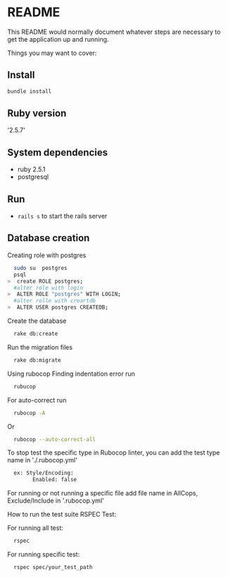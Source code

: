 # README

This README would normally document whatever steps are necessary to get the
application up and running.

Things you may want to cover:

## Install

```sh
bundle install
```
## Ruby version
  '2.5.7'
## System dependencies
* ruby 2.5.1
* postgresql

## Run
- `rails s` to start the rails server

## Database creation

  Creating role with postgres
```sh
  sudo su  postgres
  psql
>  create ROLE postgres;
  #alter role with login
>  ALTER ROLE "postgres" WITH LOGIN;
  #alter rolle with creartdb
>  ALTER USER postgres CREATEDB;
```
 Create the database
```sh
  rake db:create
```
 Run the migration files
```sh
  rake db:migrate
```
  Using rubocop
  Finding indentation error run
```sh
  rubucop
```
  For auto-correct run
```sh
  rubocop -A
```
  Or
```sh
  rubocop --auto-correct-all
```
  To stop test the specific type in Rubocop linter, you can add the test type name in './.rubocop.yml'
```sh
  ex: Style/Encoding:
        Enabled: false
```

For running or not running a specific file add file name in AllCops, Exclude/Include in '.rubocop.yml'

How to run the test suite
  RSPEC Test:

  For running all test:
```sh
  rspec
```
  For running specific test:
```sh
  rspec spec/your_test_path
```
